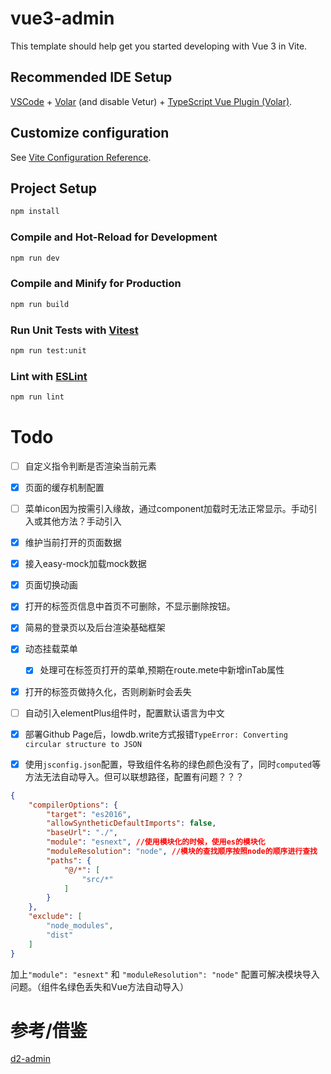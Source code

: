 # vue3-admin

This template should help get you started developing with Vue 3 in Vite.

## Recommended IDE Setup

[VSCode](https://code.visualstudio.com/) + [Volar](https://marketplace.visualstudio.com/items?itemName=Vue.volar) (and disable Vetur) + [TypeScript Vue Plugin (Volar)](https://marketplace.visualstudio.com/items?itemName=Vue.vscode-typescript-vue-plugin).

## Customize configuration

See [Vite Configuration Reference](https://vitejs.dev/config/).

## Project Setup

```sh
npm install
```

### Compile and Hot-Reload for Development

```sh
npm run dev
```

### Compile and Minify for Production

```sh
npm run build
```

### Run Unit Tests with [Vitest](https://vitest.dev/)

```sh
npm run test:unit
```

### Lint with [ESLint](https://eslint.org/)

```sh
npm run lint
```


# Todo
- [ ] 自定义指令判断是否渲染当前元素
- [x] 页面的缓存机制配置
- [ ] 菜单icon因为按需引入缘故，通过component加载时无法正常显示。手动引入或其他方法？手动引入
- [x] 维护当前打开的页面数据
- [X] 接入easy-mock加载mock数据
- [X] 页面切换动画
- [X] 打开的标签页信息中首页不可删除，不显示删除按钮。
- [X] 简易的登录页以及后台渲染基础框架
- [X] 动态挂载菜单
  - [X] 处理可在标签页打开的菜单,预期在route.mete中新增inTab属性
- [X] 打开的标签页做持久化，否则刷新时会丢失
- [ ] 自动引入elementPlus组件时，配置默认语言为中文
- [X] 部署Github Page后，lowdb.write方式报错`TypeError: Converting circular structure to JSON`
- [X] 使用`jsconfig.json`配置，导致组件名称的绿色颜色没有了，同时`computed`等方法无法自动导入。但可以联想路径，配置有问题？？？


```json
{
    "compilerOptions": {
        "target": "es2016",
        "allowSyntheticDefaultImports": false,
        "baseUrl": "./",
        "module": "esnext", //使用模块化的时候，使用es的模块化
        "moduleResolution": "node", //模块的查找顺序按照node的顺序进行查找
        "paths": {
            "@/*": [
                "src/*"
            ]
        }
    },
    "exclude": [
        "node_modules",
        "dist"
    ]
}
```
加上`"module": "esnext"` 和 `"moduleResolution": "node"` 配置可解决模块导入问题。（组件名绿色丢失和Vue方法自动导入）





# 参考/借鉴

[d2-admin](https://github.com/d2-projects/d2-admin)